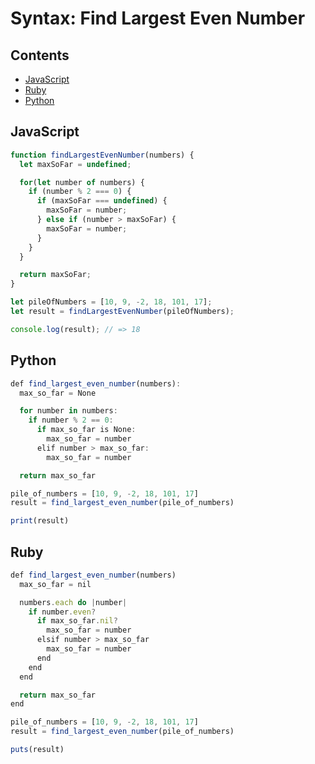# Syntax: Find Largest Even Number

## Contents <!-- omit in toc -->

- [JavaScript](#javascript)
- [Ruby](#ruby)
- [Python](#python)

## JavaScript

```javascript
function findLargestEvenNumber(numbers) {
  let maxSoFar = undefined;

  for(let number of numbers) {
    if (number % 2 === 0) {
      if (maxSoFar === undefined) {
        maxSoFar = number;
      } else if (number > maxSoFar) {
        maxSoFar = number;
      }
    }
  }

  return maxSoFar;
}

let pileOfNumbers = [10, 9, -2, 18, 101, 17];
let result = findLargestEvenNumber(pileOfNumbers);

console.log(result); // => 18

```

## Python

```javascript
def find_largest_even_number(numbers):
  max_so_far = None

  for number in numbers:
    if number % 2 == 0:
      if max_so_far is None:
        max_so_far = number
      elif number > max_so_far:
        max_so_far = number

  return max_so_far

pile_of_numbers = [10, 9, -2, 18, 101, 17]
result = find_largest_even_number(pile_of_numbers)

print(result)

```

## Ruby

```javascript
def find_largest_even_number(numbers)
  max_so_far = nil

  numbers.each do |number|
    if number.even?
      if max_so_far.nil?
        max_so_far = number
      elsif number > max_so_far
        max_so_far = number
      end
    end
  end

  return max_so_far
end

pile_of_numbers = [10, 9, -2, 18, 101, 17]
result = find_largest_even_number(pile_of_numbers)

puts(result)

```
